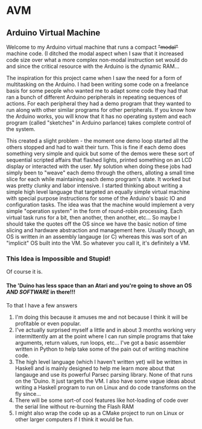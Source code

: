 # AVM
## Arduino Virtual Machine

Welcome to my Arduino virtual machine that runs a compact <s>"modal"</s> machine code. (I ditched the modal aspect when I saw that
it increased code size over what a more complex non-modal instruction set would do and since the critical resource with
the Arduino is the dynamic RAM...

The inspiration for this project came when I saw the need for a form of multitasking on the Arduino. I had been writing
some code on a freelance basis for some people who wanted me to adapt some code they had that ran a bunch of different
Arduino peripherals in repeating sequences of actions. For each peripheral they had a demo program that they wanted to
run along with other similar programs for other peripherals. If you know how the Arduino works, you will know that it
has no operating system and each program (called "sketches" in Arduino parlance) takes complete control of the system.

This created a slight problem - the moment one demo loop started all the others stopped and had to wait their turn.
This is fine if each demo does something very simple and quick but some of the demos were these sort of sequential
scripted affairs that flashed lights, printed something on an LCD display or interacted with the user. My solution
when doing these jobs had simply been to "weave" each demo through the others, alloting a small time slice for each while
maintaining each demo program's state. It worked but was pretty clunky and labor intensive. I started thinking about writing
a simple high level language that targeted an equally simple virtual machine with special purpose instructions for some
of the Arduino's basic IO and configuration tasks. The idea was that the machine would implement a very simple "operation
system" in the form of round-robin processing. Each virtual task runs for a bit, then another, then another, etc... So
maybe I should take the quotes off the OS since we have the basic notion of time slicing and hardware abstraction and management here.
Usually though, an OS is written *in* an assembly langauge (or C) whereas this was sort of an "implicit" OS built
into the VM. So whatever you call it, it's definitely a VM.

### This Idea is Impossible and Stupid! 

Of course it is. 

#### The 'Duino has less space than an Atari and you're going to shove an OS *AND SOFTWARE* in there!!!

To that I have a few answers

1) I'm doing this because it amuses me and not because I think it will be profitable or even popular.
2) I've actually surprised myself a little and in about 3 months working very intermittently am at the point where I can run simple programs that take
arguments, return values, run loops, etc... I've got a basic assembler written in Python to help take some of the pain
out of writing machine code.
3) The high level language (which I haven't written yet) will be written in Haskell and is mainly designed to help me learn more about that langauge
and use its powerful Parsec parsing library. None of that runs on the 'Duino. It just targets the VM. I also have some
vague ideas about writing a Haskell program to run on Linux and do code transforms on the fly since...
4) There will be some sort-of cool features like hot-loading of code over the serial line without re-burning the Flash RAM
5) I might also wrap the code up as a CMake project to run on Linux or other larger computers if I think it
would be fun.


